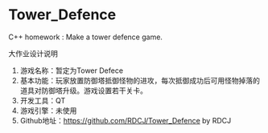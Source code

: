 # Tower_Defence
C++ homework : Make a tower defence game.

大作业设计说明
1.	游戏名称：暂定为Tower Defece
2.	基本功能：玩家放置防御塔抵御怪物的进攻，每次抵御成功后可用怪物掉落的道具对防御塔升级。游戏设置若干关卡。
3.	开发工具：QT
4.	游戏引擎：未使用
5.	Github地址：https://github.com/RDCJ/Tower_Defence
                                                                              by RDCJ
